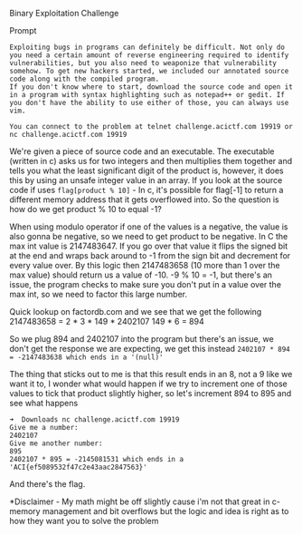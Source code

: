 Binary Exploitation Challenge

Prompt
```
Exploiting bugs in programs can definitely be difficult. Not only do you need a certain amount of reverse engineering required to identify vulnerabilities, but you also need to weaponize that vulnerability somehow. To get new hackers started, we included our annotated source code along with the compiled program.
If you don't know where to start, download the source code and open it in a program with syntax highlighting such as notepad++ or gedit. If you don't have the ability to use either of those, you can always use vim.

You can connect to the problem at telnet challenge.acictf.com 19919 or nc challenge.acictf.com 19919
```

We're given a piece of source code and an executable. The executable (written in c) asks us for two integers and then multiplies them together and tells you what the least significant digit of the product is, however, it does this by using an unsafe integer value in an array. If you look at the source code if uses `flag[product % 10]` - In c, it's possible for flag[-1] to return a different memory address that it gets overflowed into. So the question is how do we get product % 10 to equal -1?

When using modulo operator if one of the values is a negative, the value is also gonna be negative, so we need to get product to be negative. In C the max int value is 2147483647. If you go over that value it flips the signed bit at the end and wraps back around to -1 from the sign bit and decrement for every value over. By this logic then 2147483658 (10 more than 1 over the max value) should return us a value of -10. -9 % 10 = -1, but there's an issue, the program checks to make sure you don't put in a value over the max int, so we need to factor this large number. 

Quick lookup on factordb.com and we see that  we get the following
2147483658 = 2 * 3 * 149 * 2402107
149 * 6 = 894

So we plug 894 and 2402107 into the program but there's an issue, we don't get the response we are expecting, we get this instead 
`2402107 * 894 = -2147483638 which ends in a '(null)'`

The thing that sticks out to me is that this result ends in an 8, not a 9 like we want it to, I wonder what would happen if we try to increment one of those values to tick that product slightly higher, so let's increment 894 to 895 and see what happens
```
➜  Downloads nc challenge.acictf.com 19919
Give me a number:
2402107
Give me another number:
895
2402107 * 895 = -2145081531 which ends in a 'ACI{ef5089532f47c2e43aac2847563}'
```

And there's the flag.

*Disclaimer - My math might be off slightly cause i'm not that great in c-memory management and bit overflows but the logic and idea is right as to how they want you to solve the problem
